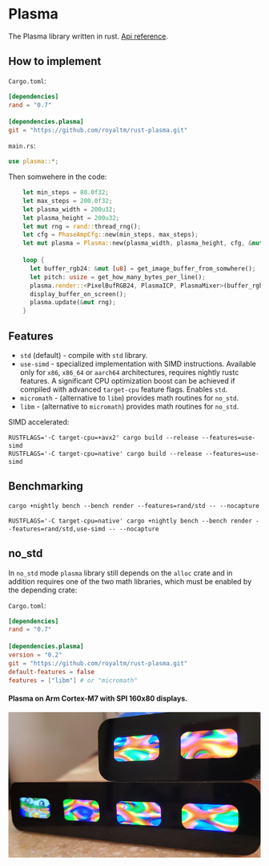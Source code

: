 Plasma
======

The Plasma library written in rust. [Api reference](https://royaltm.github.io/rust-plasma/master/rust/plasma/index.html).

How to implement
----------------

`Cargo.toml`:

```toml
[dependencies]
rand = "0.7"

[dependencies.plasma]
git = "https://github.com/royaltm/rust-plasma.git"
```

`main.rs`:

```rust
use plasma::*;
```

Then somwehere in the code:

```rust
    let min_steps = 80.0f32;
    let max_steps = 200.0f32;
    let plasma_width = 200u32;
    let plasma_height = 200u32;
    let mut rng = rand::thread_rng();
    let cfg = PhaseAmpCfg::new(min_steps, max_steps);
    let mut plasma = Plasma::new(plasma_width, plasma_height, cfg, &mut rng);

    loop {
      let buffer_rgb24: &mut [u8] = get_image_buffer_from_somwhere();
      let pitch: usize = get_how_many_bytes_per_line();
      plasma.render::<PixelBufRGB24, PlasmaICP, PlasmaMixer>(buffer_rgb24, pitch, None);
      display_buffer_on_screen();
      plasma.update(&mut rng);
    }
```


Features
--------

* `std` (default) - compile with `std` library.
* `use-simd` - specialized implementation with SIMD instructions. Available only for `x86`, `x86_64` or `aarch64` architectures, requires nightly rustc features. A significant CPU optimization boost can be achieved if compiled with advanced `target-cpu` feature flags. Enables `std`.
* `micromath` - (alternative to `libm`) provides math routines for `no_std`.
* `libm` - (alternative to `micromath`) provides math routines for `no_std`.

SIMD accelerated:

```
RUSTFLAGS='-C target-cpu=+avx2' cargo build --release --features=use-simd
RUSTFLAGS='-C target-cpu=native' cargo build --release --features=use-simd
```


Benchmarking
------------

```
cargo +nightly bench --bench render --features=rand/std -- --nocapture
```

```
RUSTFLAGS='-C target-cpu=native' cargo +nightly bench --bench render --features=rand/std,use-simd -- --nocapture
```


no_std
------

In `no_std` mode `plasma` library still depends on the `alloc` crate and in addition requires one of the two math libraries, which must be enabled by the depending crate:

`Cargo.toml`:

```toml
[dependencies]
rand = "0.7"

[dependencies.plasma]
version = "0.2"
git = "https://github.com/royaltm/rust-plasma.git"
default-features = false
features = ["libm"] # or "micromath"
```


#### Plasma on Arm Cortex-M7 with SPI 160x80 displays.

![cortex-m7](cortex-m7_sm.jpg "Plasma on Arm Cortex-M7")

